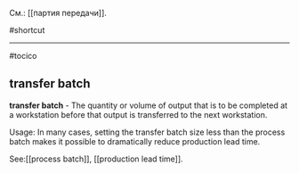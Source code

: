 См.: [[партия передачи]].

#shortcut




<hr/>

#tocico

## transfer batch

<b>transfer batch</b> - The quantity or volume of output that is to be completed at a workstation before that output is transferred to the next workstation. 


Usage: In many cases, setting the transfer batch size less than the process batch makes it possible to dramatically reduce production lead time. 



See:[[process batch]], [[production lead time]].
